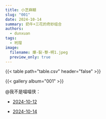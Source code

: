 ```yaml
---
title: 小芝麻糊
slug: "001"
date: 2024-10-14
summary: 奶牛+三花的奇妙组合
authors:
  - dunxuan
tags:
  - 玳瑁
image:
  filename: 爆-裂-黎-明1.jpeg
  preview_only: true
---
```


{{< table path="table.csv" header="false" >}}

{{< gallery album="001" >}}

@我不是喵喵侠：

- [2024-10-12](https://v.douyin.com/iBvUVAse/)

- [2024-10-14](https://v.douyin.com/iBvyFjmb/)
